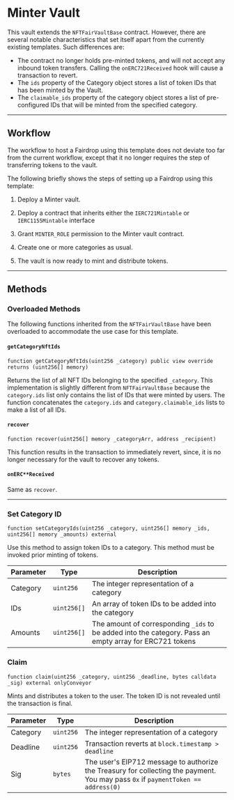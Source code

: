 # Minter Vault

This vault extends the `NFTFairVaultBase` contract. However, there are several notable characteristics that set itself apart from the currently existing templates. Such differences are:

- The contract no longer holds pre-minted tokens, and will not accept any inbound token transfers. Calling the `onERC721Received` hook will cause a transaction to revert.
- The `ids` property of the Category object stores a list of token IDs that has been minted by the Vault.
- The `claimable_ids` property of the category object stores a list of pre-configured IDs that will be minted from the specified category.

---

## Workflow

The workflow to host a Fairdrop using this template does not deviate too far from the current workflow, except that it no longer requires the step of transferring tokens to the vault.

The following briefly shows the steps of setting up a Fairdrop using this template:

1. Deploy a Minter vault.

2. Deploy a contract that inherits either the `IERC721Mintable` or `IERC1155Mintable` interface

3. Grant `MINTER_ROLE` permission to the Minter vault contract.

4. Create one or more categories as usual.

5. The vault is now ready to mint and distribute tokens.

---

## Methods

### Overloaded Methods

The following functions inherited from the `NFTFairVaultBase` have been overloaded to accommodate the use case for this template.

#### `getCategoryNftIds`

```solidity
function getCategoryNftIds(uint256 _category) public view override returns (uint256[] memory)
```

Returns the list of all NFT IDs belonging to the specified `_category`. This implementation is slightly different from `NFTFairVaultBase` because the `category.ids` list only contains the list of IDs that were minted by users. The function concatenates the `category.ids` and `category.claimable_ids` lists to make a list of all IDs.

#### `recover`

```solidity
function recover(uint256[] memory _categoryArr, address _recipient)
```

This function results in the transaction to immediately revert, since, it is no longer necessary for the vault to recover any tokens.

#### `onERC**Received`

Same as `recover`.

---
### Set Category ID

```solidity
function setCategoryIds(uint256 _category, uint256[] memory _ids, uint256[] memory _amounts) external
```

Use this method to assign token IDs to a category. This method must be invoked prior minting of tokens.

| Parameter | Type | Description |
| --- | --- | --- |
| Category | `uint256` | The integer representation of a category |
| IDs | `uint256[]` | An array of token IDs to be added into the category |
| Amounts | `uint256[]` | The amount of corresponding `_ids` to be added into the category. Pass an empty array for ERC721 tokens | 

### Claim

```solidity
function claim(uint256 _category, uint256 _deadline, bytes calldata _sig) external onlyConveyor
```

Mints and distributes a token to the user. The token ID is not revealed until the transaction is final.

| Parameter | Type | Description |
| --- | --- | --- |
| Category | `uint256` | The integer representation of a category |
| Deadline | `uint256` | Transaction reverts at `block.timestamp > deadline` |
| Sig | `bytes` | The user's EIP712 message to authorize the Treasury for collecting the payment. You may pass `0x` if `paymentToken == address(0)` |
